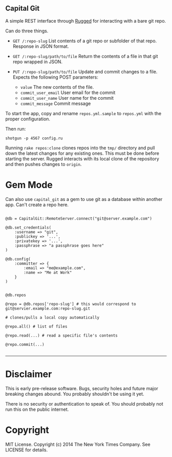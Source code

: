 Capital Git
-----------

A simple REST interface through [Rugged](https://github.com/libgit2/rugged) for interacting with a bare git repo.

Can do three things.

- `GET /:repo-slug`
    List contents of a git repo or subfolder of that repo. Response in JSON format.

- `GET /:repo-slug/path/to/file`
    Return the contents of a file in that git repo wrapped in JSON.

- `PUT /:repo-slug/path/to/file`
    Update and commit changes to a file. Expects the following POST parameters:
    
    - `value` The new contents of the file.
    - `commit_user_email` User email for the commit
    - `commit_user_name` User name for the commit
    - `commit_message` Commit message

To start the app, copy and rename `repos.yml.sample` to `repos.yml` with the proper configuration.

Then run:

`shotgun -p 4567 config.ru`


Running `rake repos:clone` clones repos into the `tmp/` directory and pull down the latest changes for any existing ones. This must be done before starting the server. Rugged interacts with its local clone of the repository and then pushes changes to `origin`.


Gem Mode
========

Can also use `capital_git` as a gem to use git as a database within another app. Can't create a repo here.

```

@db = CapitalGit::RemoteServer.connect("git@server.example.com")

@db.set_credentials(
    :username => "git",
    :publickey => '...',
    :privatekey => '...',
    :passphrase => "a passphrase goes here"
)

@db.config(
    :committer => {
        :email => "me@example.com",
        :name => "Me at Work"
    }
)


@db.repos

@repo = @db.repos['repo-slug'] # this would correspond to git@servier.example.com:repo-slug.git

# clones/pulls a local copy automatically

@repo.all() # list of files

@repo.read(...) # read a specific file's contents

@repo.commit(...)


```



----

Disclaimer
==========

This is early pre-release software. Bugs, security holes and future major breaking changes abound. You probably shouldn't be using it yet.

There is no security or authentication to speak of. You should probably not run this on the public internet.


Copyright
=========
MIT License.
Copyright (c) 2014 The New York Times Company.
See LICENSE for details.